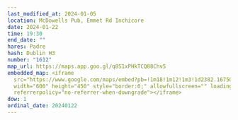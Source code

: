 ```yaml
---
last_modified_at: 2024-01-05
location: McDowells Pub, Emmet Rd Inchicore
date: 2024-01-22
time: 19:30
end_date: ""
hares: Padre
hash: Dublin H3
number: "1612"
map_url: https://maps.app.goo.gl/q8S1xPHkTCQ88Chv5
embedded_map: <iframe
  src="https://www.google.com/maps/embed?pb=!1m18!1m12!1m3!1d2382.1675029625912!2d-6.3167363000000005!3d53.3402577!2m3!1f0!2f0!3f0!3m2!1i1024!2i768!4f13.1!3m3!1m2!1s0x48670c59836ee8f7%3A0x90e2701a75e41bb5!2sMcDowells%20Pub!5e0!3m2!1sen!2sus!4v1705355600465!5m2!1sen!2sus"
  width="600" height="450" style="border:0;" allowfullscreen="" loading="lazy"
  referrerpolicy="no-referrer-when-downgrade"></iframe>
dow: 1
ordinal_date: 20240122
---
```

